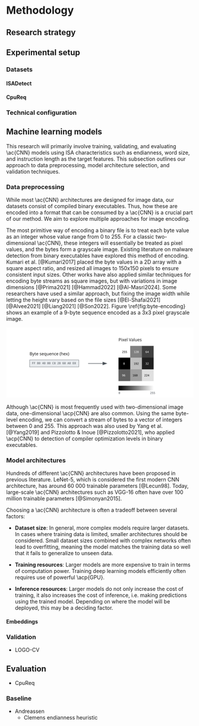 # Methodology

## Research strategy

## Experimental setup

### Datasets

#### ISADetect

#### CpuReq

### Technical configuration

## Machine learning models

This research will primarily involve training, validating, and evaluating \ac{CNN} models using ISA characteristics such as endianness, word size, and instruction length as the target features. This subsection outlines our approach to data preprocessing, model architecture selection, and validation techniques.

### Data preprocessing

While most \ac{CNN} architectures are designed for image data, our datasets consist of compiled binary executables. Thus, how these are encoded into a format that can be consumed by a \ac{CNN} is a crucial part of our method. We aim to explore multiple approaches for image encoding.

The most primitive way of encoding a binary file is to treat each byte value as an integer whose value range from 0 to 255. For a classic two-dimensional \ac{CNN}, these integers will essentially be treated as pixel values, and the bytes form a grayscale image. Existing literature on malware detection from binary executables have explored this method of encoding. Kumari et al. [@Kumari2017] placed the byte values in a 2D array with a square aspect ratio, and resized all images to 150x150 pixels to ensure consistent input sizes. Other works have also applied similar techniques for encoding byte streams as square images, but with variations in image dimensions [@Prima2021] [@Hammad2022] [@Al-Masri2024]. Some researchers have used a similar approach, but fixing the image width while letting the height vary based on the file sizes [@El-Shafai2021] [@Alvee2021] [@Liang2021] [@Son2022]. Figure \ref{fig:byte-encoding} shows an example of a 9-byte sequence encoded as a 3x3 pixel grayscale image.

![Encoding bytes as a grayscale image. \label{fig:byte-encoding}](images/byte-encoding.svg)

Although \ac{CNN} is most frequently used with two-dimensional image data, one-dimensional \acp{CNN} are also common. Using the same byte-level encoding, we can convert a stream of bytes to a vector of integers between 0 and 255. This approach was also used by Yang et al. [@Yang2019] and Pizzolotto & Inoue [@Pizzolotto2021], who applied \acp{CNN} to detection of compiler optimization levels in binary executables.

### Model architectures

Hundreds of different \ac{CNN} architectures have been proposed in previous literature. LeNet-5, which is considered the first modern CNN architecture, has around 60 000 trainable parameters [@Lecun98]. Today, large-scale \ac{CNN} architectures such as VGG-16 often have over 100 million trainable parameters [@Simonyan2015].

Choosing a \ac{CNN} architecture is often a tradeoff between several factors:

- **Dataset size**: In general, more complex models require larger datasets. In cases where training data is limited, smaller architectures should be considered. Small dataset sizes combined with complex networks often lead to overfitting, meaning the model matches the training data so well that it fails to generalize to unseen data.

- **Training resources**: Larger models are more expensive to train in terms of computation power. Training deep learning models efficiently often requires use of powerful \acp{GPU}.

- **Inference resources**: Larger models do not only increase the cost of training, it also increases the cost of inference, i.e. making predictions using the trained model. Depending on where the model will be deployed, this may be a deciding factor.

#### Embeddings

### Validation

- LOGO-CV

## Evaluation

- CpuReq

### Baseline

- Andreassen
  - Clemens endianness heuristic
